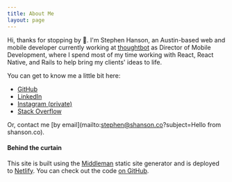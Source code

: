 ```yaml
---
title: About Me
layout: page
---
```


Hi, thanks for stopping by 👋. I'm Stephen Hanson, an Austin-based web and
mobile developer currently working at [thoughtbot](https://thoughtbot.com) as Director of Mobile Development,
where I spend most of my time working with React, React Native, and Rails to
help bring my clients' ideas to life.

You can get to know me a little bit here:

- [GitHub](https://github.com/stevehanson)
- [LinkedIn](https://www.linkedin.com/in/hansonsteve)
- [Instagram (private)](https://instagram.com/steve_hanson)
- [Stack Overflow](https://stackoverflow.com/users/680847/steve-hanson)

Or, contact me [by email](mailto:stephen@shanson.co?subject=Hello from shanson.co).

#### Behind the curtain

This site is built using the [Middleman](https://middlemanapp.com/) static site generator and is deployed to [Netlify](https://www.netlify.com/). You can check out the code [on GitHub](https://github.com/stevehanson/shanson-co).

